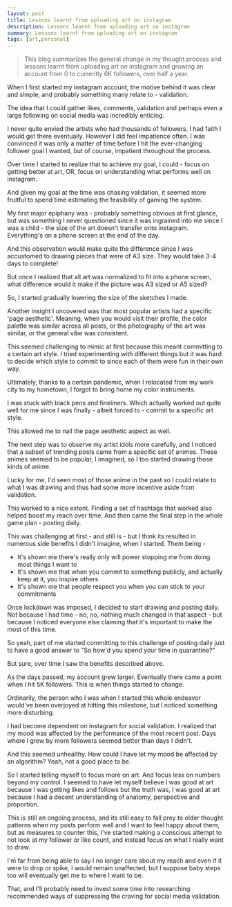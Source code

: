 ```yaml
---
layout: post
title: Lessons learnt from uploading art on instagram
description: Lessons learnt from uploading art on instagram
summary: Lessons learnt from uploading art on instagram
tags: [art,personal]
---
```


> This blog summarizes the general change in my thought process and lessons learnt from uploading art on instagram and growing an account from 0 to currently 6K followers, over half a year.

When I first started my instagram account, the motive behind it was clear and simple, and probably something many relate to - validation.

The idea that I could gather likes, comments, validation and perhaps even a large following on social media was incredibly enticing.

I never quite envied the artists who had thousands of followers, I had faith I would get there eventually. However I did feel impatience often. I was convinced it was only a matter of time before I hit the ever-changing follower goal I wanted, but of course, impatient throughout the process.

Over time I started to realize that to achieve my goal, I could - focus on getting better at art, OR, focus on understanding what performs well on instagram.

And given my goal at the time was chasing validation, it seemed more fruitful to spend time estimating the feasibility of gaming the system.

My first major epiphany was - probably something obvious at first glance, but was something I never questioned since it was ingrained into me since I was a child - the size of the art doesn't transfer onto instagram. Everything's on a phone screen at the end of the day.

And this observation would make quite the difference since I was accustomed to drawing pieces that were of A3 size. They would take 3-4 days to complete!

But once I realized that all art was normalized to fit into a phone screen, what difference would it make if the picture was A3 sized or A5 sized?

So, I started gradually lowering the size of the sketches I made.

Another insight I uncovered was that most popular artists had a specific 'page aesthetic'. Meaning, when you would visit their profile, the color palette was similar across all posts, or the photography of the art was similar, or the general vibe was consistent.

This seemed challenging to mimic at first because this meant committing to a certain art style. I tried experimenting with different things but it was hard to decide which style to commit to since each of them were fun in their own way.

Ultimately, thanks to a certain pandemic, when I relocated from my work city to my hometown, I forgot to bring home my color instruments.

I was stuck with black pens and fineliners. Which actually worked out quite well for me since I was finally - albeit forced to - commit to a specific art style.

This allowed me to nail the page aesthetic aspect as well.

The next step was to observe my artist idols more carefully, and I noticed that a subset of trending posts came from a specific set of animes. These animes seemed to be popular, I imagined, so I too started drawing those kinds of anime.

Lucky for me, I'd seen most of those anime in the past so I could relate to what I was drawing and thus had some more incentive aside from validation.

This worked to a nice extent. Finding a set of hashtags that worked also helped boost my reach over time. And then came the final step in the whole game plan - posting daily.

This was challenging at first - and still is - but I think its resulted in numerous side benefits I didn't imagine, when I started. Them being -
- It's shown me there's really only will power stopping me from doing most things I want to
- It's shown me that when you commit to something publicly, and actually keep at it, you inspire others
- It's shown me that people respect you when you can stick to your commitments

Once lockdown was imposed, I decided to start drawing and posting daily. Not because I had time - no, no, nothing much changed in that aspect - but because I noticed everyone else claiming that it's important to make the most of this time.

So yeah, part of me started committing to this challenge of posting daily just to have a good answer to "So how'd you spend your time in quarantine?"

But sure, over time I saw the benefits described above.

As the days passed, my account grew larger. Eventually there came a point when I hit 5K followers. This is when things started to change.

Ordinarily, the person who I was when I started this whole endeavor would've been overjoyed at hitting this milestone, but I noticed something more disturbing.

I had become dependent on instagram for social validation. I realized that my mood was affected by the performance of the most recent post. Days where I grew by more followers seemed better than days I didn't. 

And this seemed unhealthy. How could I have let my mood be affected by an algorithm? Yeah, not a good place to be.

So I started telling myself to focus more on art. And focus less on numbers beyond my control. I seemed to have let myself believe I was good at art because I was getting likes and follows but the truth was, I was good at art because I had a decent understanding of anatomy, perspective and proportion.

This is still an ongoing process, and its still easy to fall prey to older thought patterns when my posts perform well and I want to feel happy about them, but as measures to counter this, I've started making a conscious attempt to not look at my follower or like count, and instead focus on what I really want to draw.

I'm far from being able to say I no longer care about my reach and even if it were to drop or spike, I would remain unaffected, but I suppose baby steps too will eventually get me to where I want to be.

That, and I'll probably need to invest some time into researching recommended ways of suppressing the craving for social media validation.